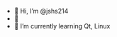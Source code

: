 - 👋 Hi, I’m @jshs214
- 👀 
- 🌱 I’m currently learning Qt, Linux

<!---
jshs214/jshs214 is a ✨ special ✨ repository because its `README.md` (this file) appears on your GitHub profile.
You can click the Preview link to take a look at your changes.
--->
